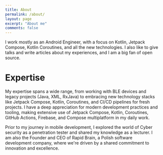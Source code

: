 ```yaml
---
title: About
permalink: /about/
layout: page
excerpt: "About me"
comments: false
---
```


I work mostly as an Android Engineer, with a focus on Kotlin, Jetpack Compose, Kotlin Coroutines, and all the new
technologies.
I also like to give talks and write articles about my experiences, and I am a
big fan of open source.

# Expertise

My expertise spans a wide range, from working with BLE devices and legacy projects (Java, XML, RxJava) to embracing new
technology stacks like Jetpack Compose, Kotlin, Coroutines, and CI/CD pipelines for fresh projects. I have a deep
appreciation for modern development practices and tooling, making extensive use of Jetpack Compose, Kotlin, Coroutines,
GitHub Actions, Firebase, and Compose multiplatform in my daily work.

Prior to my journey in mobile development, I explored the world of Cyber security as a penetration tester and shared my
knowledge as a lecturer. I am also the Founder and CEO of Rapid Brain, a Polish software development company, where
we're driven by a shared commitment to innovation and excellence.
